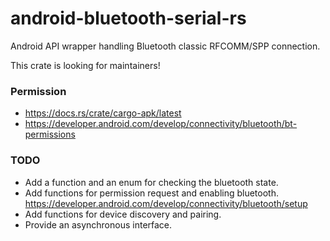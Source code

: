 # android-bluetooth-serial-rs

Android API wrapper handling Bluetooth classic RFCOMM/SPP connection.

This crate is looking for maintainers!

### Permission
- <https://docs.rs/crate/cargo-apk/latest>
- <https://developer.android.com/develop/connectivity/bluetooth/bt-permissions>

### TODO
- Add a function and an enum for checking the bluetooth state.
- Add functions for permission request and enabling bluetooth.
  <https://developer.android.com/develop/connectivity/bluetooth/setup>
- Add functions for device discovery and pairing.
- Provide an asynchronous interface.
